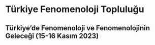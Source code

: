 # Türkiye Fenomenoloji Topluluğu

## Türkiye’de Fenomenoloji ve Fenomenolojinin Geleceği (15-16 Kasım 2023)
